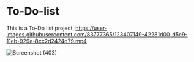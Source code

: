 # To-Do-list
This is a To-Do list project.
https://user-images.githubusercontent.com/83777365/123407149-42281d00-d5c9-11eb-929e-8cc2d2424d79.mp4

![Screenshot (403)](https://user-images.githubusercontent.com/83777365/123407874-10638600-d5ca-11eb-8915-f450213ab1ae.png)
